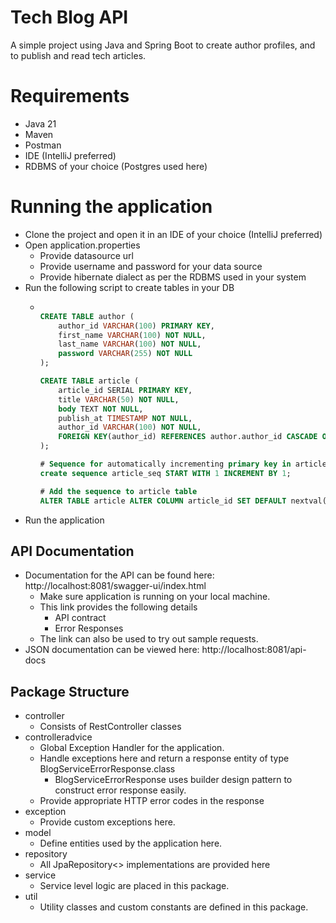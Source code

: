 # Tech Blog API

A simple project using Java and Spring Boot to create author profiles, and to publish and read tech articles.


# Requirements
- Java 21
- Maven
- Postman
- IDE (IntelliJ preferred)
- RDBMS of your choice (Postgres used here)

# Running the application
- Clone the project and open it in an IDE of your choice (IntelliJ preferred)
- Open application.properties
  - Provide datasource url
  - Provide username and password for your data source
  - Provide hibernate dialect as per the RDBMS used in your system
- Run the following script to create tables in your DB
  - ```sql
    
    CREATE TABLE author (
        author_id VARCHAR(100) PRIMARY KEY,
        first_name VARCHAR(100) NOT NULL,
        last_name VARCHAR(100) NOT NULL,
        password VARCHAR(255) NOT NULL
    );
    
    CREATE TABLE article (
        article_id SERIAL PRIMARY KEY,
        title VARCHAR(50) NOT NULL,
        body TEXT NOT NULL,
        publish_at TIMESTAMP NOT NULL,
        author_id VARCHAR(100) NOT NULL,
        FOREIGN KEY(author_id) REFERENCES author.author_id CASCADE ON DELETE
    );
    
    # Sequence for automatically incrementing primary key in article table
    create sequence article_seq START WITH 1 INCREMENT BY 1;
    
    # Add the sequence to article table
    ALTER TABLE article ALTER COLUMN article_id SET DEFAULT nextval('article_seq');
    
    ```
- Run the application


## API Documentation
- Documentation for the API can be found here: http://localhost:8081/swagger-ui/index.html
  - Make sure application is running on your local machine.
  - This link provides the following details
    - API contract
    - Error Responses
  - The link can also be used to try out sample requests.
- JSON documentation can be viewed here: http://localhost:8081/api-docs


## Package Structure
- controller
  - Consists of RestController classes
- controlleradvice
  - Global Exception Handler for the application.
  - Handle exceptions here and return a response entity of type BlogServiceErrorResponse.class
    - BlogServiceErrorResponse uses builder design pattern to construct error response easily.
  - Provide appropriate HTTP error codes in the response
- exception
  - Provide custom exceptions here.
- model
  - Define entities used by the application here.
- repository
  - All JpaRepository<> implementations are provided here
- service
  - Service level logic are placed in this package.
- util
  - Utility classes and custom constants are defined in this package.